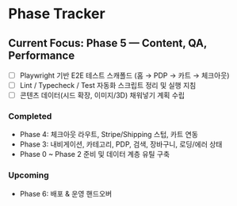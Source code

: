 # Phase Tracker

## Current Focus: Phase 5 — Content, QA, Performance
- [ ] Playwright 기반 E2E 테스트 스캐폴드 (홈 → PDP → 카트 → 체크아웃)
- [ ] Lint / Typecheck / Test 자동화 스크립트 정리 및 실행 지침
- [ ] 콘텐츠 데이터(시드 확장, 이미지/3D) 채워넣기 계획 수립

### Completed
- Phase 4: 체크아웃 라우트, Stripe/Shipping 스텁, 카트 연동
- Phase 3: 내비게이션, 카테고리, PDP, 검색, 장바구니, 로딩/에러 상태
- Phase 0 ~ Phase 2 준비 및 데이터 계층 유틸 구축

### Upcoming
- Phase 6: 배포 & 운영 핸드오버
